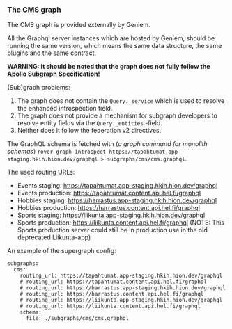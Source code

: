 ### The CMS graph

The CMS graph is provided externally by Geniem.

All the Graphql server instances which are hosted by Geniem, should be running the same version, which means the same data structure, the same plugins and the same contract.

**WARNING: It should be noted that the graph does not fully follow the [Apollo Subgraph Specification](https://www.apollographql.com/docs/federation/subgraph-spec/)!**

(Sub)graph problems:

1. The graph does not contain the `Query._service` which is used to resolve the enhanced introspection field.
2. The graph does not provide a mechanism for subgraph developers to resolve entity fields via the `Query._entities` -field.
3. Neither does it follow the federation v2 directives.

The GraphQL schema is fetched with (_a graph command for monolith schemas_) `rover graph introspect https://tapahtumat.app-staging.hkih.hion.dev/graphql > subgraphs/cms/cms.graphql`.

The used routing URLs:

- Events staging: https://tapahtumat.app-staging.hkih.hion.dev/graphql
- Events production: https://tapahtumat.content.api.hel.fi/graphql
- Hobbies staging: https://harrastus.app-staging.hkih.hion.dev/graphql
- Hobbies production: https://harrastus.content.api.hel.fi/graphql
- Sports staging: https://liikunta.app-staging.hkih.hion.dev/graphql
- Sports production: https://liikunta.content.api.hel.fi/graphql (NOTE: This Sports production server could still be in production use in the old deprecated Liikunta-app)

An example of the supergraph config:

```
subgraphs:
  cms:
    routing_url: https://tapahtumat.app-staging.hkih.hion.dev/graphql
    # routing_url: https://tapahtumat.content.api.hel.fi/graphql
    # routing_url: https://harrastus.app-staging.hkih.hion.dev/graphql
    # routing_url: https://harrastus.content.api.hel.fi/graphql
    # routing_url: https://liikunta.app-staging.hkih.hion.dev/graphql
    # routing_url: https://liikunta.content.api.hel.fi/graphql
    schema:
      file: ./subgraphs/cms/cms.graphql
```

